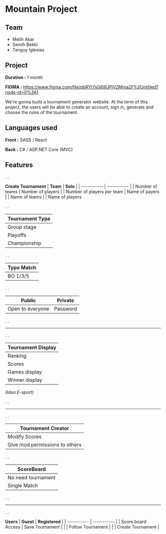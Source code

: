 # Mountain Project

## Team
- Melih Akar
- Semih Bekki
- Tanguy Iglesias


## Project

**Duration :** 1 month

**FIGMA :** https://www.figma.com/file/pbRYt7sG69UPjV2Mma2FYJ/Untitled?node-id=0%3A1

We're gonna build a tournament generator website. 
At the term of this project, the users will be able to create an account, sign in, generate and choose the rules of the tournament.

## Languages used

**Front :** SASS / React

**Back :**  C# / ASP.NET Core (MVC)


## Features
.
.

**Create Tournament**
| **Team** | **Solo** |
| ----------- | ----------- |
| Number of teams  | Number of players |
| Number of players per team | Name of payers |
| Name of teams | 
| Name of players

.
.


| **Tournament Type** |
| ----------- | 
| Group stage  |
| Playoffs |
| Championship |

.
.

| **Type Match** |
| ----------- | 
| BO 1/3/5 |

.
.

| **Public** | **Private** |
| ----------- | ----------- |
|  Open to everyone | Password |

.
.

----

.
.


| **Tournament Display** |
| ----------- | 
| Ranking  |
| Scores |
| Games display |
| Winner display |


*(Idea E-sport)*

.
.

----

.
.

| **Tournament Creator** |
| ----------- | 
| Modify Scores  |
| Give mod permissions to others |

.
.

| **ScoreBoard** |
| ----------- | 
| No need tournament  |
| Single Match |

.
.

----

.
.

**Users**
| **Guest** | **Registered** |
| ----------- | ----------- |
| Score board Access  | Save Tournament |
| | Follow Tournament |
| | Create Tournament | 

